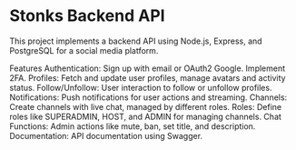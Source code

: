 # Stonks Backend API
This project implements a backend API using Node.js, Express, and PostgreSQL for a social media platform.

Features
Authentication: Sign up with email or OAuth2 Google. Implement 2FA.
Profiles: Fetch and update user profiles, manage avatars and activity status.
Follow/Unfollow: User interaction to follow or unfollow profiles.
Notifications: Push notifications for user actions and streaming.
Channels: Create channels with live chat, managed by different roles.
Roles: Define roles like SUPERADMIN, HOST, and ADMIN for managing channels.
Chat Functions: Admin actions like mute, ban, set title, and description.
Documentation: API documentation using Swagger.
